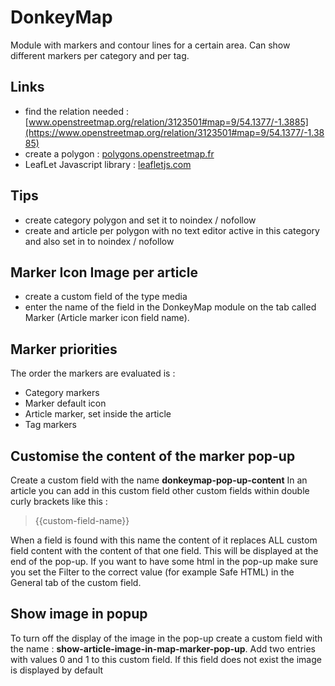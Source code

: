 # DonkeyMap
Module with markers and contour lines for a certain area.
Can show different markers per category and per tag.

## Links
- find the relation needed : [www.openstreetmap.org/relation/3123501#map=9/54.1377/-1.3885](https://www.openstreetmap.org/relation/3123501#map=9/54.1377/-1.3885)
- create a polygon : [polygons.openstreetmap.fr](http://polygons.openstreetmap.fr/)
- LeafLet Javascript library : [leafletjs.com](https://leafletjs.com/)

## Tips
- create category polygon and set it to noindex / nofollow
- create and article per polygon with no text editor active in this category and also set in to noindex / nofollow

## Marker Icon Image per article
- create a custom field of the type media
- enter the name of the field in the DonkeyMap module on the tab called Marker (Article marker icon field name).

## Marker priorities
The order the markers are evaluated is :
- Category markers
- Marker default icon
- Article marker, set inside the article
- Tag markers


## Customise the content of the marker pop-up
Create a custom field with the name **donkeymap-pop-up-content**
In an article you can add in this custom field other custom fields within double curly brackets like this :<br />
>{{custom-field-name}}<br />

When a field is found with this name the content of it replaces ALL custom field content with the content of that one field. This will be displayed at the end of the pop-up.
If you want to have some html in the pop-up make sure you set the Filter to the correct value (for example Safe HTML) in the General tab of the custom field.

## Show image in popup
To turn off the display of the image in the pop-up create a custom field with the name : **show-article-image-in-map-marker-pop-up**.
Add two entries with values 0 and 1 to this custom field.
If this field does not exist the image is displayed by default
